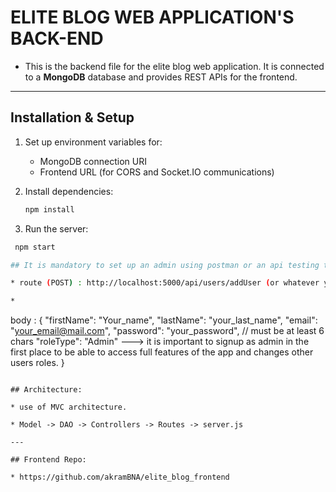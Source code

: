 # ELITE BLOG WEB APPLICATION'S BACK-END

* This is the backend file for the elite blog web application. It is connected to a **MongoDB** database and provides REST APIs for the frontend.

---

## Installation & Setup

1. Set up environment variables for:
   - MongoDB connection URI
   - Frontend URL (for CORS and Socket.IO communications)
   
2. Install dependencies:
   ```bash
   npm install

3. Run the server:
  ```bash
   npm start

## It is mandatory to set up an admin using postman or an api testing tool:

* route (POST) : http://localhost:5000/api/users/addUser (or whatever your port is).

* 
```
   body : {
    "firstName": "Your_name",
    "lastName": "your_last_name",
    "email": "your_email@mail.com",
    "password": "your_password", // must be at least 6 chars
    "roleType": "Admin"  ---> it is important to signup as admin in the first place to be able to access full features of the app and changes other users roles.
    }
```

## Architecture:

* use of MVC architecture.

* Model -> DAO -> Controllers -> Routes -> server.js

---

## Frontend Repo:

* https://github.com/akramBNA/elite_blog_frontend